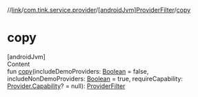 //[link](../../index.md)/[com.tink.service.provider](../index.md)/[[androidJvm]ProviderFilter](index.md)/[copy](copy.md)



# copy  
[androidJvm]  
Content  
fun [copy](copy.md)(includeDemoProviders: [Boolean](https://kotlinlang.org/api/latest/jvm/stdlib/kotlin/-boolean/index.html) = false, includeNonDemoProviders: [Boolean](https://kotlinlang.org/api/latest/jvm/stdlib/kotlin/-boolean/index.html) = true, requireCapability: [Provider.Capability](../../com.tink.model.provider/[android-jvm]-provider/-capability/index.md)? = null): [ProviderFilter](index.md)  



